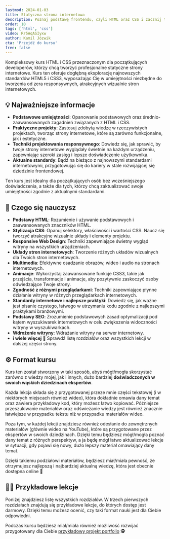 ```yaml
---
lastmod: 2024-01-03
title: Statyczna strona internetowa
description: Poznaj podstawę frontendu, czyli HTML oraz CSS i zacznij tworzyć profesjonalne strony internetowe.
order: 10
tags: ['html', 'css']
video: Rr5AqASIyxw
author: Kamil Józwik
cta: 'Przejdź do kursu'
free: false
---
```


Kompleksowy kurs HTML i CSS przeznaczonym dla początkujących developerów, którzy chcą tworzyć profesjonalne statyczne strony internetowe. Kurs ten oferuje dogłębną eksplorację najnowszych standardów HTML5 i CSS3, wyposażając Cię w umiejętności niezbędne do tworzenia od zera responsywnych, atrakcyjnych wizualnie stron internetowych.

## 💡 Najważniejsze informacje

- **Podstawowe umiejętności**: Opanowanie podstawowych oraz średnio-zaawansowanych zagadnień związanych z HTML i CSS.
- **Praktyczne projekty**: Zastosuj zdobytą wiedzę w rzeczywistych projektach, tworząc strony internetowe, które są zarówno funkcjonalne, jak i estetyczne.
- **Techniki projektowania responsywnego**: Dowiedz się, jak sprawić, by twoje strony internetowe wyglądały świetnie na każdym urządzeniu, zapewniając szeroki zasięg i lepsze doświadczenie użytkownika.
- **Aktualne standardy**: Bądź na bieżąco z najnowszymi standardami internetowymi, przygotowując się do kariery w stale rozwijającej się dziedzinie frontendowej.

Ten kurs jest idealny dla początkujących osób bez wcześniejszego doświadczenia, a także dla tych, którzy chcą zaktualizować swoje umiejętności zgodnie z aktualnymi standardami.

## 🎒 Czego się nauczysz

- **Podstawy HTML**: Rozumienie i używanie podstawowych i zaawansowanych znaczników HTML.
- **Stylizacja CSS**: Opanuj selektory, właściwości i wartości CSS. Naucz się tworzyć atrakcyjne wizualnie układy i elementy projektu.
- **Responsive Web Design**: Techniki zapewniające świetny wygląd witryny na wszystkich urządzeniach.
- **Układy stron internetowych**: Tworzenie różnych układów wizualnych dla Twoich stron internetowych.
- **Multimedia**: Efektywne osadzanie obrazów, wideo i audio na stronach internetowych.
- **Animacje**: Wykorzystaj zaawansowane funkcje CSS3, takie jak przejścia, transformacje i animacje, aby pozytywnie zaskoczyć osoby odwiedzające Twoje strony.
- **Zgodność z różnymi przeglądarkami**: Techniki zapewniające płynne działanie witryny w różnych przeglądarkach internetowych.
- **Standardy internetowe i najlepsze praktyki**: Dowiedz się, jak ważne jest pisanie czystego, łatwego w utrzymaniu kodu zgodnie z najlepszymi praktykami branżowymi.
- **Podstawy SEO**: Zrozumienie podstawowych zasad optymalizacji pod kątem wyszukiwarek internetowych w celu zwiększenia widoczności witryny w wyszukiwarkach.
- **Wdrożenie witryny**: Wdrażanie witryny na serwer internetowy.
- **i wiele więcej** 🙂 Sprawdź listę rozdziałów oraz wszystkich lekcji w dalszej części strony.

## ⚙️ Format kursu

Kurs ten został stworzony w taki sposób, abyś mógł/mogła skorzystać zarówno z wiedzy mojej, jak i innych, dużo bardziej **doświadczonych w swoich wąskich dziedzinach ekspertów**.

Każda lekcja składa się z przygotowanej przeze mnie części tekstowej (i w niektórych miejscach również wideo), która dokładnie omawia dany temat oraz zawiera przykładowy kod, który możesz łatwo kopiować. Późniejsze przeszukiwanie materiałów oraz odświeżanie wiedzy jest również znacznie łatwiejsze w przypadku tekstu niż w przypadku materiałów wideo.

Poza tym, w każdej lekcji znajdziesz również odesłanie do zewnętrznych materiałów (głównie wideo na YouTube), które są przygotowane przez ekspertów w swoich dziedzinach. Dzięki temu będziesz mógł/mogła poznać dany temat z różnych perspektyw, a ja będę mógł łatwo aktualizować lekcje w sytuacji, gdy pojawi się nowy, dużo lepszy materiał omawiający dany temat.

Dzięki takiemu podziałowi materiałów, będziesz miał/miała pewność, że otrzymujesz najlepszą i najbardziej aktualną wiedzę, która jest obecnie dostępna online 💪

## 🧑‍💻 Przykładowe lekcje

Poniżej znajdziesz listę wszystkich rozdziałów. W trzech pierwszych rozdziałach znajdują się przykładowe lekcje, do których dostęp jest darmowy. Dzięki temu możesz ocenić, czy taki format nauki jest dla Ciebie odpowiedni.

Podczas kursu będziesz miał/miała również możliwość rozwijać przygotowany dla Ciebie [przykładowy projekt portfolio](/online/statyczna/podstawy-css/stylowanie-strony) 🕵️
